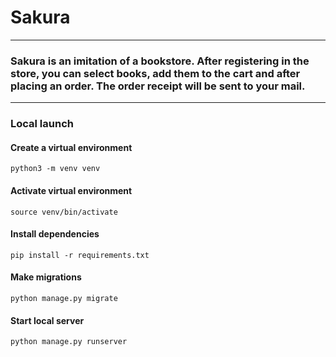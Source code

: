 # Sakura
___
### Sakura is an imitation of a bookstore. After registering in the store, you can select books, add them to the cart and after placing an order. The order receipt will be sent to your mail.
___
### Local launch

#### Create a virtual environment
```
python3 -m venv venv
```
#### Activate virtual environment
```
source venv/bin/activate
```
#### Install dependencies
```
pip install -r requirements.txt
```
#### Make migrations
```
python manage.py migrate
```
#### Start local server
```
python manage.py runserver
```